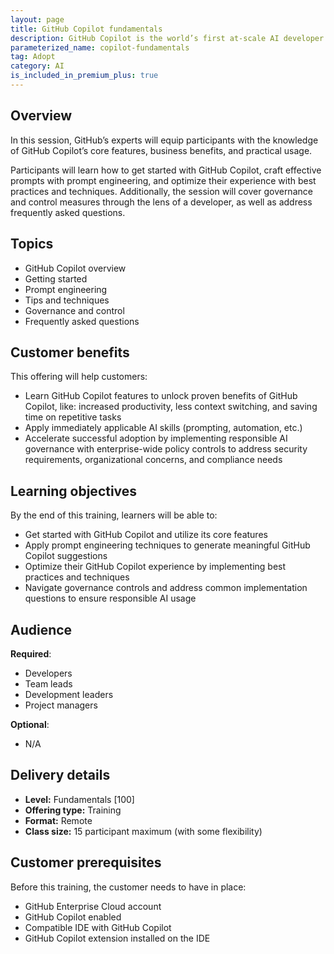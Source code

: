 ```yaml
---
layout: page
title: GitHub Copilot fundamentals
description: GitHub Copilot is the world’s first at-scale AI developer tool. Sitting within the editor as a simple extension, GitHub Copilot draws context from a developer’s code to suggest new lines, entire functions, tests, and even complex algorithms.
parameterized_name: copilot-fundamentals
tag: Adopt
category: AI
is_included_in_premium_plus: true
---
```


## Overview

In this session, GitHub’s experts will equip participants with the knowledge of GitHub Copilot’s core features, business benefits, and practical usage.

Participants will learn how to get started with GitHub Copilot, craft effective prompts with prompt engineering, and optimize their experience with best practices and techniques. Additionally, the session will cover governance and control measures through the lens of a developer, as well as address frequently asked questions.

## Topics

- GitHub Copilot overview
- Getting started
- Prompt engineering
- Tips and techniques
- Governance and control
- Frequently asked questions

## Customer benefits

This offering will help customers:

- Learn GitHub Copilot features to unlock proven benefits of GitHub Copilot, like: increased productivity, less context switching, and saving time on repetitive tasks
- Apply immediately applicable AI skills (prompting, automation, etc.)
- Accelerate successful adoption by implementing responsible AI governance with enterprise-wide policy controls to address security requirements, organizational concerns, and compliance needs

## Learning objectives

By the end of this training, learners will be able to:

- Get started with GitHub Copilot and utilize its core features
- Apply prompt engineering techniques to generate meaningful GitHub Copilot suggestions
- Optimize their GitHub Copilot experience by implementing best practices and techniques
- Navigate governance controls and address common implementation questions to ensure responsible AI usage

## Audience

**Required**:

- Developers
- Team leads
- Development leaders
- Project managers

**Optional**:

- N/A

## Delivery details

- **Level:** Fundamentals \[100\]
- **Offering type:** Training
- **Format:** Remote
- **Class size:** 15 participant maximum (with some flexibility)

## Customer prerequisites

Before this training, the customer needs to have in place:

- GitHub Enterprise Cloud account
- GitHub Copilot enabled
- Compatible IDE with GitHub Copilot
- GitHub Copilot extension installed on the IDE
